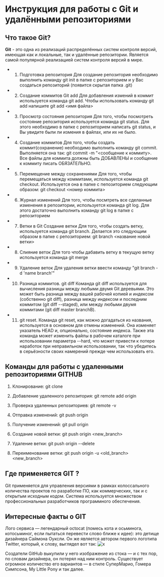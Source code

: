 # Инструкция для работы с Git и удалёнными репозиториями

## Что такое Git?

**Git** - это одна из реализаций распределённых систем контроля версий, имеющая как и локальные, так и удалённые репозитории. Является самой популярной реализацией систем контроля версий в мире.

* 1. Подготовка репозитория
Для создание репозитория необходимо выполнить команду git init в папке с репозиторием и у Вас создаться репозиторий (появится скрытая папка .git)

* 2. Создание коммитов
Git add
Для добавления измений в коммит используется команда git add. Чтобы использовать команду git add напишите git add <имя файла>

* 3. Просмотр состояния репозитория
Для того, чтобы посмотреть состояние репозитория используется команда git status. Для этого необходимо в папке с репозиторием написать git status, и Вы увидите были ли измения в файлах, или их не было.

* 4. Создание коммитов
Для того, чтобы создать коммит(сохранение) необходимо выполнить команду git commit. Выполняется она так: git commit -m "<сообщение к коммиту>. Все файлы для коммита должны быть ДОБАВЛЕНЫ и сообщение к коммиту писать ОБЯЗАТЕЛЬНО.

* 5. Перемещение между сохранениями
Для того, чтобы перемещаться между коммитами, используется команда git checkout. Используется она в папке с пепозиторием следующим образом: git checkout <номер коммита>

* 6. Журнал изменений
Для того, чтобы посмтреть все сделанные изменения в репозитории, используется команда git log. Для этого достаточно выполнить команду git log в папке с репозиторием

* 7. Ветки в Git
Создание ветки
Для того, чтобы создать ветку, используется команда git branch. Делается это следующим образом в папке с репозиторием: git branch <название новой ветки>

* 8. Слияние веток
Для того чтобы дабавить ветку в текущую ветку используется команда git merge

* 9. Удаление веток
Для удаления ветки ввести команду "git branch -d 'name branch'"

* 10. Разница коммитов. git diff
Команда git diff используется для вычисления разницы между любыми двумя Git деревьями. Это может быть разница между вашей рабочей копией и индексом (собственно git diff), разница между индексом и последним коммитом (git diff --staged), или между любыми двумя коммитами (git diff master branchB).

* 11. git reset.
Команда git reset, как можно догадаться из названия, используется в основном для отмены изменений. Она изменяет указатель HEAD и, опционально, состояние индекса. Также эта команда может изменить файлы в рабочем каталоге при использовании параметра --hard, что может привести к потере наработок при неправильном использовании, так что убедитесь в серьёзности своих намерений прежде чем использовать его.

## Команды для работы с удаленными репозиториями GITHUB

1. Клонирование: git clone <URL>

2. Добавление удаленного репозитория: git remote add origin <URL>
3. Проверка удаленных репозиториев: git remote -v

4. Отправка изменений: git push origin <branch>

5. Получение изменений: git pull origin <branch>

6. Создание новой ветки: git push origin <new_branch>

7. Удаление ветки: git push origin --delete <branch>

8. Переименование ветки: git push origin -u <old_branch> 
<new_branch>

## Где применяется GIT ?

Git применяется для управления версиями в рамках колоссального количества проектов по разработке ПО, как коммерческих, так и с открытым исходным кодом. Система используется множеством профессиональных разработчиков программного обеспечения.

## Интересные факты о GIT

Лого сервиса — легендарный octocat (помесь кота и осьминога, котосьминог, если пытаться перевести слово ближе к идее): это детище дизайнера Саймона Оуксли. Он же является автором первого логотипа Twitter, который, к слову, выглядел вот так:
![x](image.png)

Создатели GitHub выкупили у него изображение из стока — и с тех пор, по словам дизайнера, он потерял над ним контроль. Существует огромное количество его вариантов — в стиле СуперМарио, Гомера Симпсона, My Little Pony и так далее.